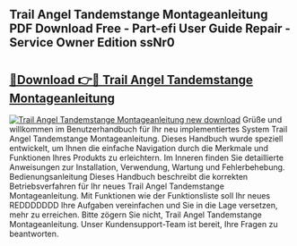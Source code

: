 ## Trail Angel Tandemstange Montageanleitung PDF Download Free - Part-efi User Guide Repair - Service Owner Edition ssNr0

# <h2><a href="http://df7b0a.blite.top/?on=Trail+Angel+Tandemstange+Montageanleitung">🔗Download 👉🔴 Trail Angel Tandemstange Montageanleitung</a></h2>

[![Trail Angel Tandemstange Montageanleitung new download](https://i.imgur.com/lujVjoI.png)](http://df7b0a.blite.top/?on=Trail+Angel+Tandemstange+Montageanleitung)
Grüße und willkommen im Benutzerhandbuch für Ihr neu implementiertes System Trail Angel Tandemstange Montageanleitung. Dieses Handbuch wurde speziell entwickelt, um Ihnen die einfache Navigation durch die Merkmale und Funktionen Ihres Produkts zu erleichtern. Im Inneren finden Sie detaillierte Anweisungen zur Installation, Verwendung, Wartung und Fehlerbehebung. Bedienungsanleitung Dieses Handbuch beschreibt die korrekten Betriebsverfahren für Ihr neues Trail Angel Tandemstange Montageanleitung. Mit Funktionen wie der Funktionsliste soll Ihr neues REDDDDDDD Ihre Aufgaben vereinfachen und Sie in die Lage versetzen, mehr zu erreichen. Bitte zögern Sie nicht, Trail Angel Tandemstange Montageanleitung. Unser Kundensupport-Team ist bereit, Ihre Fragen zu beantworten.
